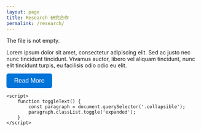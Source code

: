 ```yaml
---
layout: page
title: Research 研究合作
permalink: /research/
---
```


The file is not empty.

<html lang="en">
<head>
    <meta charset="UTF-8">
    <meta name="viewport" content="width=device-width, initial-scale=1.0">
    <style>
        .collapsible {
            max-height: 50px;
            overflow: hidden;
            transition: max-height 0.3s ease;
        }
        .expanded {
            max-height: none;
        }
        .fancy-button {
            background-color: #0074D9;
            color: #FFFFFF;
            border: none;
            padding: 10px 20px;
            border-radius: 5px;
            font-size: 16px;
            cursor: pointer;
            transition: background-color 0.3s ease;
        }
        .fancy-button:hover {
            background-color: #0056A0;
        }
    </style>
</head>
<body>
    <p class="collapsible">
        Lorem ipsum dolor sit amet, consectetur adipiscing elit. Sed ac justo nec nunc tincidunt tincidunt. Vivamus auctor, libero vel aliquam tincidunt, nunc elit tincidunt turpis, eu facilisis odio odio eu elit.
    </p>
    <button class="fancy-button" onclick="toggleText()">Read More</button>

    <script>
        function toggleText() {
            const paragraph = document.querySelector('.collapsible');
            paragraph.classList.toggle('expanded');
        }
    </script>
</body>
</html>


